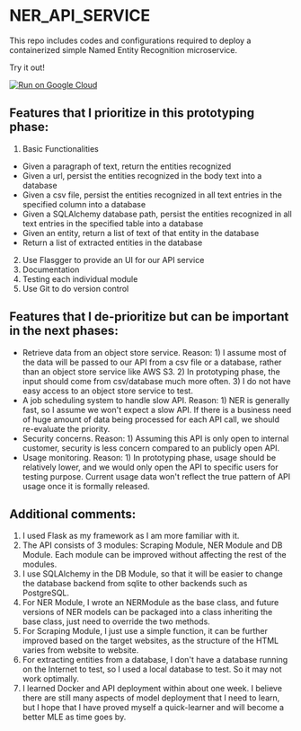# NER_API_SERVICE

This repo includes codes and configurations required to deploy a containerized simple Named Entity Recognition microservice.


Try it out!


[![Run on Google Cloud](https://deploy.cloud.run/button.svg)](https://deploy.cloud.run)


Features that I prioritize in this prototyping phase:
-
1. Basic Functionalities
- Given a paragraph of text, return the entities recognized
- Given a url, persist the entities recognized in the body text into a database
- Given a csv file, persist the entities recognized in all text entries in the specified column into a database
- Given a SQLAlchemy database path, persist the entities recognized in all text entries in the specified table into a database
- Given an entity, return a list of text of that entity in the database
- Return a list of extracted entities in the database
2. Use Flasgger to provide an UI for our API service
3. Documentation
4. Testing each individual module
5. Use Git to do version control

Features that I de-prioritize but can be important in the next phases:
-
- Retrieve data from an object store service. Reason: 1) I assume most of the data will be passed to our API from a csv file or a database, rather than an object store service like AWS S3. 2) In prototyping phase, the input should come from csv/database much more often. 3) I do not have easy access to an object store service to test.
- A job scheduling system to handle slow API. Reason: 1) NER is generally fast, so I assume we won't expect a slow API. If there is a business need of huge amount of data being processed for each API call, we should re-evaluate the priority.
- Security concerns. Reason: 1) Assuming this API is only open to internal customer, security is less concern compared to an publicly open API.
- Usage monitoring. Reason: 1) In prototyping phase, usage should be relatively lower, and we would only open the API to specific users for testing purpose. Current usage data won't reflect the true pattern of API usage once it is formally released.

Additional comments:
-
1. I used Flask as my framework as I am more familiar with it.
2. The API consists of 3 modules: Scraping Module, NER Module and DB Module. Each module can be improved without affecting the rest of the modules.
3. I use SQLAlchemy in the DB Module, so that it will be easier to change the database backend from sqlite to other backends such as PostgreSQL.
4. For NER Module, I wrote an NERModule as the base class, and future versions of NER models can be packaged into a class inheriting the base class, just need to override the two methods. 
5. For Scraping Module, I just use a simple function, it can be further improved based on the target websites, as the structure of the HTML varies from website to website.
6. For extracting entities from a database, I don't have a database running on the Internet to test, so I used a local database to test. So it may not work optimally.
7. I learned Docker and API deployment within about one week. I believe there are still many aspects of model deployment that I need to learn, but I hope that I have proved myself a quick-learner and will become a better MLE as time goes by.